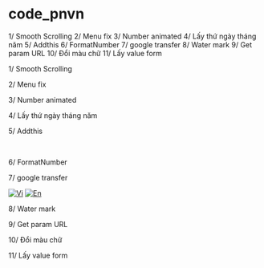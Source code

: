 # code_pnvn

1/ Smooth Scrolling
2/ Menu fix
3/ Number animated
4/ Lấy thứ ngày tháng năm
5/ Addthis
6/ FormatNumber
7/ google transfer
8/ Water mark
9/ Get param URL
10/ Đổi màu chữ
11/ Lấy value form

1/ Smooth Scrolling
<script>
    $(document).ready(function() {
        $('.menu ul li a').click(function() {
            const id = $(this).data('id');
            $('html, body').animate({
                scrollTop: $('.' + id).offset().top
            }, 500);
        });
    });
</script>

2/ Menu fix
<script>
    $(window).scroll(function() {
        const heightmenu = $('#header').height();
        if ($(window).scrollTop() > heightmenu) {
            $('#header').addClass('menufix');
        } else {
            $('#header').removeClass('menufix');
        }

    });
</script>

3/ Number animated
<script>
    var isAlreadyRun = false;
    $(window).scroll(function() {
        var bottom_of_window = $(window).scrollTop() + $(window).height();
        var bottom_of_object = $('.thongso').position().top;

        if (bottom_of_object - bottom_of_window < 50) {
            if (!isAlreadyRun) {
                $('.tso-number span').each(function() {
                    $(this).prop('Counter', 0).animate({
                        Counter: $(this).text()
                    }, {
                        duration: 4000,
                        easing: 'swing',
                        step: function(now) {
                            $(this).text(Math.ceil(now));
                        }
                    });
                });
            }
            isAlreadyRun = true;
        }

    });
</script>

4/ Lấy thứ ngày tháng năm
<?php
function getThu($dmy)
{
    date_default_timezone_set('Asia/Ho_Chi_Minh');
    $weekday = date($dmy);
    $weekday = strtolower($weekday);
    switch ($weekday) {
        case 'monday':
            $weekday = 'Thứ hai';
            break;
        case 'tuesday':
            $weekday = 'Thứ ba';
            break;
        case 'wednesday':
            $weekday = 'Thứ tư';
            break;
        case 'thursday':
            $weekday = 'Thứ năm';
            break;
        case 'friday':
            $weekday = 'Thứ sáu';
            break;
        case 'saturday':
            $weekday = 'Thứ bảy';
            break;
        default:
            $weekday = 'Chủ nhật';
            break;
    }
    return $weekday . ', ' . date('d/m/Y ');
}

?>

5/ Addthis

<div class="list-addthis" style="border:none">
    <div style="display:flex;width: 100%;margin-bottom: 10px;margin-top:10px;">
        <script type="text/javascript">
            var addthis_config = {
                "data_track_addressbar": true
            };
        </script>
        <script type="text/javascript" src="//s7.addthis.com/js/300/addthis_widget.js#pubid=ra-51d3c996345f1d03" async="async"></script>
        <script type="text/javascript">
            var addthis_config = {
                data_track_clickback: false,
            }
            var addthis_share = {
                templates: {
                    twitter: "{{title}} {{url}} via @YourTwitterName"
                }
            }
        </script>
        <div class="zalo-share-button" data-href="<?= $ctsp[0]['alias_' . $lang] ?>.html" data-oaid="579745863508352884" data-layout="1" data-color="blue" data-customize=false></div>&nbsp;
        <script src="https://sp.zalo.me/plugins/sdk.js"></script>
        <script>
            (function(d, s, id) {
                var js, fjs = d.getElementsByTagName(s)[0];
                if (d.getElementById(id)) {
                    return;
                }
                js = d.createElement(s);
                js.id = id;
                js.onload = function() {};
                js.src = "https://sp.zalo.me/plugins/sdk.js";
                fjs.parentNode.insertBefore(js, fjs);
            }(document, 'script', 'zalo-jssdk'));
        </script>
        <div class="addthis_native_toolbox"></div>
    </div>
</div>

6/ FormatNumber

<script>
    function formatNumber(nStr, decSeperate, groupSeperate) {
        nStr += '';
        x = nStr.split(decSeperate);
        x1 = x[0];
        x2 = x.length > 1 ? '.' + x[1] : '';
        var rgx = /(\d+)(\d{3})/;
        while (rgx.test(x1)) {
            x1 = x1.replace(rgx, '$1' + groupSeperate + '$2');
        }
        return x1 + x2;
    }

    vidu: formatNumber(pricePromotionPriceNew, ',', '.');
</script>

7/ google transfer
<script type='text/javascript' src='templates/js/flags.js'></script>
<script type="text/javascript">
    function GoogleLanguageTranslatorInit() {
        new google.translate.TranslateElement({
            pageLanguage: 'vi',
            autoDisplay: false
        }, 'google_language_translator');
    }
</script>
<script type="text/javascript" src="http://translate.google.com/translate_a/element.js?cb=GoogleLanguageTranslatorInit"></script>

<div id="lang_top">
    <div class="langSite">
        <a href="javascript:void(0)" onclick="doGoogleLanguageTranslator('vi|vi'); return false;" title="Việt nam" class="flag vi"><img src="templates/images/vi.png" alt="Vi"></a>
        <a href="javascript:void(0)" onclick="doGoogleLanguageTranslator('vi|en'); return false;" title="English" class="flag en"><img src="templates/images/us.png" alt="En"></a>
    </div>
    <div id="google_language_translator"></div>
</div>

<style>
    body {
        top: 0 !important;
    }

    #google_language_translator,
    .skiptranslate {
        display: none;
    }
</style>

8/ Water mark
<?php

$hinh_anh = addslashes($_POST['hinh_anh']);
$hinh_anh_watermask = rand(0, 9999) . "-" . basename($_POST['hinh_anh']);
//Create watermark
$file_hinh = "../img_data/images/" . $_POST['hinh_anh'] . "";
$imgdongdau = "img/logowatermask.png";
$destination = "../img_data/watermark/" . $hinh_anh_watermask . "";
watermark_image($file_hinh, $destination, $imgdongdau, 50, 50);

function watermark_image($file, $destination, $overlay, $X, $Y)
{
    $watermark =    imagecreatefrompng($overlay);
    $wtsize = getimagesize($overlay);
    $wtsize_x = $wtsize[0];
    $wtsize_y = $wtsize[1];
    $source = getimagesize($file);
    $source_mime = $source['mime'];
    $source_x = $source[0];
    $source_y = $source[1];

    $left = ($source_x * $X / 100) - $wtsize_x / 2;
    $right = ($source_y * $Y / 100) - $wtsize_y / 2;

    if ($source_mime == "image/png") {
        $image = imagecreatefrompng($file);
    } else if ($source_mime == "image/jpeg") {
        $image = imagecreatefromjpeg($file);
    } else if ($source_mime == "image/gif") {
        $image = imagecreatefromgif($file);
    }
    imagecopy($image, $watermark, $left, $right, 0, 0, imagesx($watermark), imagesy($watermark));
    imagepng($image, $destination);
    return $destination;
}

$data['watermask'] = $hinh_anh_watermask;

?>

9/ Get param URL

<?php
function getSearch()
{
    $link = explode("?", $_SERVER['REQUEST_URI']);
    if ($link[1] != '') {
        $vari = explode("&", $link[1]);
        $search = array();
        foreach ($vari as $item) {
            $str = explode("=", $item);
            $search["$str[0]"] = urldecode(addslashes($str[1]));
        }
    }
    return $search;
}
?>

10/ Đổi màu chữ
<script>
    $(document).ready(function() {
        var elements = $('.colortext'); // Lấy tất cả các phần tử có class là "colortext"

        // Lặp qua từng phần tử và thực hiện các thao tác bạn mong muốn
        elements.each(function() {
            var text = $(this).text(); // Lấy nội dung của từng phần tử
            let character = $(this).data('character');
            var firstTwoWords = text.split(' ').slice(0, character).join(' '); // Lấy hai từ đầu tiên trong chuỗi

            // Đổi màu cho hai từ đầu tiên
            var coloredText = '<span style="color: #005ba3;">' + firstTwoWords + '</span>' + text.substr(firstTwoWords.length);

            // Gán nội dung mới cho phần tử
            $(this).html(coloredText);
        });
    });
</script>

11/ Lấy value form
<script>
    var dataArray = $(this).serializeArray(),
        dataObj = {};
    $(dataArray).each(function(i, field) {
        dataObj[field.name] = field.value;
    });
</script>
